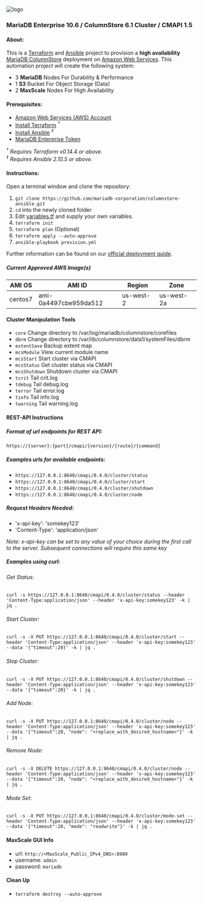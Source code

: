 ![logo](https://raw.githubusercontent.com/mariadb-corporation/mariadb-community-columnstore-docker/master/MDB-HLogo_RGB.jpg)

### MariaDB Enterprise 10.6 / ColumnStore 6.1 Cluster / CMAPI 1.5

#### About:

This is a [Terraform](https://www.terraform.io/) and [Ansible](https://www.ansible.com/) project to provision a **high availability** [MariaDB ColumnStore](https://mariadb.com/docs/features/mariadb-enterprise-columnstore/#mariadb-enterprise-columnstore) deployment on [Amazon Web Services](https://aws.amazon.com/). This automation project will create the following system:

*   3 **MariaDB** Nodes For Durability & Performance
*   1 **S3** Bucket For Object Storage (Data)
*   2 **MaxScale** Nodes For High Availability

#### Prerequisites:

*   [Amazon Web Services (AWS) Account](https://aws.amazon.com/)
*   [Install Terraform](https://www.terraform.io) *<sup>†</sup>*
*   [Install Ansible](https://docs.ansible.com/ansible/latest/installation_guide/intro_installation.html#installing-ansible-with-pip) *<sup>‡</sup>*
*   [MariaDB Enterprise Token](https://customers.mariadb.com/downloads/token/)

*<sup>†</sup> Requires Terraform v0.14.4 or above.*  
*<sup>‡</sup> Requires Ansible 2.10.5 or above.*

#### Instructions:

Open a terminal window and clone the repository:

1.  `git clone https://github.com/mariadb-corporation/columnstore-ansible.git`
2.  `cd` into the newly cloned folder
3.  Edit [variables.tf](variables.tf) and supply your own variables.
4.  `terraform init`
5.  `terraform plan` (Optional)
6.  `terraform apply --auto-approve`
7.  `ansible-playbook provision.yml`

Further information can be found on our [official deployment guide](https://mariadb.com/docs/deploy/enterprise-multi-columnstore/).

##### Current Approved AWS Image(s)
AMI OS|AMI ID|Region|Zone|
---|---|---|---|
centos7|ami-0a4497cbe959da512|us-west-2|us-west-2a|

#### Cluster Manipulation Tools

*   `core`  Change directory to /var/log/mariadb/columnstore/corefiles
*   `dbrm` Change directory to /var/lib/columnstore/data1/systemFiles/dbrm
*   `extentSave` Backup extent map
*   `mcsModule` View current module name
*   `mcsStart` Start cluster via CMAPI
*   `mcsStatus` Get cluster status via CMAPI
*   `mcsShutdown` Shutdown cluster via CMAPI
*   `tcrit` Tail crit.log
*   `tdebug` Tail debug.log
*   `terror` Tail error.log
*   `tinfo` Tail info.log
*   `twarning` Tail warning.log

#### REST-API Instructions

##### Format of url endpoints for REST API:

```perl
https://{server}:{port}/cmapi/{version}/{route}/{command}
```

##### Examples urls for available endpoints:

*   `https://127.0.0.1:8640/cmapi/0.4.0/cluster/status`
*   `https://127.0.0.1:8640/cmapi/0.4.0/cluster/start`
*   `https://127.0.0.1:8640/cmapi/0.4.0/cluster/shutdown`
*   `https://127.0.0.1:8640/cmapi/0.4.0/cluster/node`

##### Request Headers Needed:

*   'x-api-key': 'somekey123'
*   'Content-Type': 'application/json'

*Note: x-api-key can be set to any value of your choice during the first call to the server. Subsequent connections will require this same key*

##### Examples using curl:

###### Get Status:
```
curl -s https://127.0.0.1:8640/cmapi/0.4.0/cluster/status --header 'Content-Type:application/json' --header 'x-api-key:somekey123' -k | jq .
```
###### Start Cluster:
```
curl -s -X PUT https://127.0.0.1:8640/cmapi/0.4.0/cluster/start --header 'Content-Type:application/json' --header 'x-api-key:somekey123' --data '{"timeout":20}' -k | jq .
```
###### Stop Cluster:
```
curl -s -X PUT https://127.0.0.1:8640/cmapi/0.4.0/cluster/shutdown --header 'Content-Type:application/json' --header 'x-api-key:somekey123' --data '{"timeout":20}' -k | jq .
```
###### Add Node:
```
curl -s -X PUT https://127.0.0.1:8640/cmapi/0.4.0/cluster/node --header 'Content-Type:application/json' --header 'x-api-key:somekey123' --data '{"timeout":20, "node": "<replace_with_desired_hostname>"}' -k | jq .
```
###### Remove Node:
```
curl -s -X DELETE https://127.0.0.1:8640/cmapi/0.4.0/cluster/node --header 'Content-Type:application/json' --header 'x-api-key:somekey123' --data '{"timeout":20, "node": "<replace_with_desired_hostname>"}' -k | jq .
```

###### Mode Set:
```
curl -s -X PUT https://127.0.0.1:8640/cmapi/0.4.0/cluster/mode-set --header 'Content-Type:application/json' --header 'x-api-key:somekey123' --data '{"timeout":20, "mode": "readwrite"}' -k | jq .
```

#### MaxScale GUI Info

*   url: `http://<MaxScale_Public_IPv4_DNS>:8989`
*   username: `admin`
*   password: `mariadb`


#### Clean Up

*   `terraform destroy --auto-approve`

